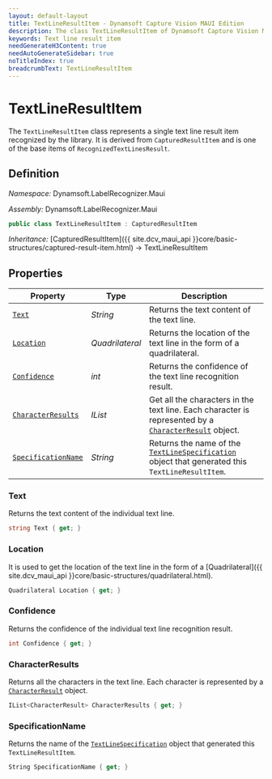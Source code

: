 ```yaml
---
layout: default-layout
title: TextLineResultItem - Dynamsoft Capture Vision MAUI Edition
description: The class TextLineResultItem of Dynamsoft Capture Vision MAUI edition represents a text line result item recognized by a document layout analysis engine.
keywords: Text line result item
needGenerateH3Content: true
needAutoGenerateSidebar: true
noTitleIndex: true
breadcrumbText: TextLineResultItem
---
```


# TextLineResultItem

The `TextLineResultItem` class represents a single text line result item recognized by the library. It is derived from `CapturedResultItem` and is one of the base items of `RecognizedTextLinesResult`.

## Definition

*Namespace:* Dynamsoft.LabelRecognizer.Maui

*Assembly:* Dynamsoft.LabelRecognizer.Maui

```csharp
public class TextLineResultItem : CapturedResultItem
```

*Inheritance:* [CapturedResultItem]({{ site.dcv_maui_api }}core/basic-structures/captured-result-item.html) -> TextLineResultItem

## Properties

| Property | Type | Description |
| --------- | ---- | ----------- |
| [`Text`](#text) | *String* | Returns the text content of the text line. |
| [`Location`](#location) | *Quadrilateral* | Returns the location of the text line in the form of a quadrilateral. |
| [`Confidence`](#confidence) | *int* | Returns the confidence of the text line recognition result. |
| [`CharacterResults`](#characterresults) | *IList<CharacterResult>* | Get all the characters in the text line. Each character is represented by a [`CharacterResult`](character-result.html) object. |
| [`SpecificationName`](#specificationname) | *String* | Returns the name of the [`TextLineSpecification`]({{site.dcv_parameter_reference}}text-line-specification/) object that generated this `TextLineResultItem`. |

### Text

Returns the text content of the individual text line.

```csharp
string Text { get; }
```

### Location

It is used to get the location of the text line in the form of a [Quadrilateral]({{ site.dcv_maui_api }}core/basic-structures/quadrilateral.html).

```csharp
Quadrilateral Location { get; }
```

### Confidence

Returns the confidence of the individual text line recognition result.

```csharp
int Confidence { get; }
```

### CharacterResults

Returns all the characters in the text line. Each character is represented by a [`CharacterResult`](character-result.md) object.

```csharp
IList<CharacterResult> CharacterResults { get; }
```

### SpecificationName

Returns the name of the [`TextLineSpecification`]({{site.dcv_parameter_reference}}text-line-specification/) object that generated this `TextLineResultItem`.

```csharp
String SpecificationName { get; }
```
